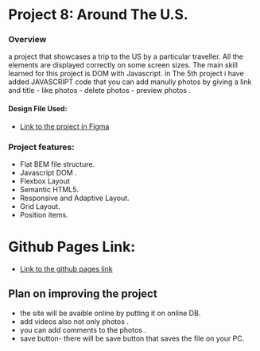 # Project 8: Around The U.S.

### Overview

a project that showcases a trip to the US by a particular traveller. All the elements are displayed correctly on some screen sizes. The main skill learned for this project is DOM  with Javascript. in The 5th project i have added JAVASCRIPT code that you can add manully photos by giving a link and title  - like photos - delete photos - preview photos .
#### Design File Used:

- [Link to the project in Figma](https://www.figma.com/file/SurN1jaeEQIhuZEDMhmWWf/Sprint-4-Around-The-U.S.-desktop-mobile?node-id=0%3A1)

### Project features:

- Flat BEM file structure.
- Javascript DOM .
- Flexbox Layout
- Semantic HTML5.
- Responsive and Adaptive Layout.
- Grid Layout.
- Position items.

# Github Pages Link:

- [Link to the github pages link](https://tamerjb.github.io/web_project_4/)

## Plan on improving the project
* the site will be avaible online by putting it on online DB.
* add videos also not only photos .
* you can add comments to the photos .
* save button- there will be save button that saves the file on your PC.





